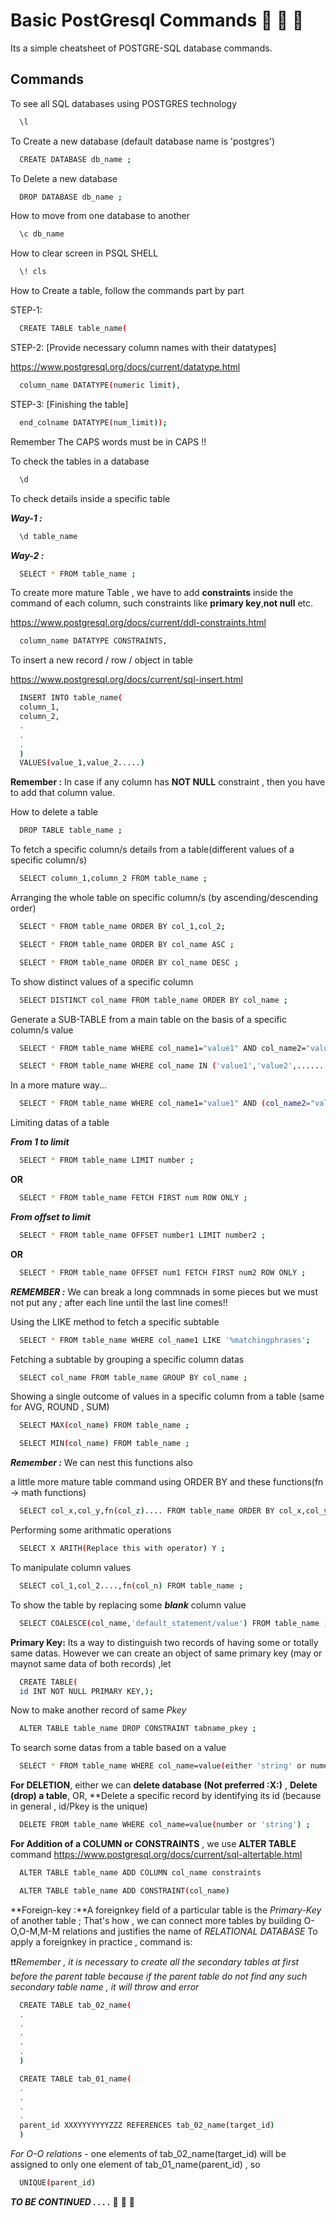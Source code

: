 
# Basic PostGresql Commands :elephant: :elephant: :elephant:

Its a simple cheatsheet of POSTGRE-SQL database commands.


## Commands

To see all SQL databases using POSTGRES technology

```bash
  \l
```

To Create a new database (default database name is 'postgres')

```bash
  CREATE DATABASE db_name ;
```
To Delete a new database 

```bash
  DROP DATABASE db_name ;
```
How to move from one database to another

```bash
  \c db_name 
```
How to clear screen in PSQL SHELL

```bash
  \! cls
```

How to Create a table, follow the commands part by part

STEP-1:
```bash
  CREATE TABLE table_name(
```
STEP-2: [Provide necessary column names with their datatypes]

https://www.postgresql.org/docs/current/datatype.html

```bash
  column_name DATATYPE(numeric limit),
```
STEP-3: [Finishing the table]
```bash
  end_colname DATATYPE(num_limit));
```
Remember The CAPS words must be in CAPS !!

To check the tables in a database
```bash
  \d
```
To check details inside a specific table

***Way-1 :***
```bash
  \d table_name
```
***Way-2 :***
```bash
  SELECT * FROM table_name ;
```

To create more mature Table , we have to add **constraints** inside the command of each column,
such constraints like **primary key**,**not null** etc.

https://www.postgresql.org/docs/current/ddl-constraints.html
```bash
  column_name DATATYPE CONSTRAINTS,
```
To insert a new record / row / object in table

https://www.postgresql.org/docs/current/sql-insert.html

```bash
  INSERT INTO table_name(
  column_1,
  column_2,
  .
  .
  .
  )
  VALUES(value_1,value_2.....)
```
**Remember :** In case if any column has **NOT NULL** constraint , then you have to add that column value.

How to delete a table

```bash
  DROP TABLE table_name ;
```
To fetch a specific column/s details from a table(different values of a specific column/s)

```bash
  SELECT column_1,column_2 FROM table_name ;
```

Arranging the whole table on  specific column/s (by ascending/descending order)

```bash
  SELECT * FROM table_name ORDER BY col_1,col_2;
```
```bash
  SELECT * FROM table_name ORDER BY col_name ASC ;
```
```bash
  SELECT * FROM table_name ORDER BY col_name DESC ;
```

To show distinct values of a specific column

```bash
  SELECT DISTINCT col_name FROM table_name ORDER BY col_name ;
```

Generate a SUB-TABLE from a main table on the basis of a specific column/s value

```bash
  SELECT * FROM table_name WHERE col_name1="value1" AND col_name2="value2" ;
```
```bash
  SELECT * FROM table_name WHERE col_name IN ('value1','value2',.......) ;
```

In a more mature way...

```bash
  SELECT * FROM table_name WHERE col_name1="value1" AND (col_name2="value2" OR col_name3="value3) ;
```

Limiting datas of a table

***From 1 to limit***
```bash
  SELECT * FROM table_name LIMIT number ;
```

**OR**

```bash
  SELECT * FROM table_name FETCH FIRST num ROW ONLY ;
```
***From offset to limit***

```bash
  SELECT * FROM table_name OFFSET number1 LIMIT number2 ;
```

**OR**

```bash
  SELECT * FROM table_name OFFSET num1 FETCH FIRST num2 ROW ONLY ;
```
***REMEMBER :*** We can break a long commnads in some pieces but we must not put any *;* after each line until the last line comes!!

Using the LIKE method to fetch a specific subtable

```bash
  SELECT * FROM table_name WHERE col_name1 LIKE '%matchingphrases';
```
Fetching a subtable by grouping a specific column datas

```bash
  SELECT col_name FROM table_name GROUP BY col_name ;
```
Showing a single outcome of values in a specific column from a table (same for AVG, ROUND , SUM)

```bash
  SELECT MAX(col_name) FROM table_name ;
```

```bash
  SELECT MIN(col_name) FROM table_name ;
```
***Remember :*** We can nest this functions also

a little more mature table command using ORDER BY and these functions(fn -> math functions)

```bash
  SELECT col_x,col_y,fn(col_z).... FROM table_name ORDER BY col_x,col_y ;
```
Performing some arithmatic operations

```bash
  SELECT X ARITH(Replace this with operator) Y ;
```
To manipulate column values

```bash
  SELECT col_1,col_2....,fn(col_n) FROM table_name ;
```

To show the table by replacing some ***blank*** column value

```bash
  SELECT COALESCE(col_name,'default_statement/value') FROM table_name ;
```

**Primary Key:** Its a way to distinguish two records of having some or totally same datas. However we can create an object of same primary key (may or maynot same data of both records) ,let

```bash
  CREATE TABLE(
  id INT NOT NULL PRIMARY KEY,);
```
Now to make another record of same *Pkey*

```bash
  ALTER TABLE table_name DROP CONSTRAINT tabname_pkey ;
```

To search some datas from a table based on a value

```bash
  SELECT * FROM table_name WHERE col_name=value(either 'string' or numeric according to datatype)
```
**For DELETION**, either we can **delete database (Not preferred :X:)** , **Delete (drop) a table**, OR,
**Delete a specific record by identifying its id (because in general , id/Pkey is the unique)

```bash
  DELETE FROM table_name WHERE col_name=value(number or 'string') ;
```
**For Addition of a COLUMN or CONSTRAINTS** , we use **ALTER TABLE** command
https://www.postgresql.org/docs/current/sql-altertable.html

```bash
  ALTER TABLE table_name ADD COLUMN col_name constraints
```
```bash
  ALTER TABLE table_name ADD CONSTRAINT(col_name)
```
**Foreign-key :**A foreignkey field of a particular table is the *Primary-Key* of another table ; That's how , we can connect more tables by building O-O,O-M,M-M relations
and justifies the name of *RELATIONAL DATABASE*
To apply a foreignkey in practice , command is:

:exclamation::exclamation:*Remember ,  it is necessary to create all the secondary tables at first before the parent table because if the parent table do not find any such secondary table name , it will throw and error*

```bash
  CREATE TABLE tab_02_name(
  .
  .
  .
  .
  .
  )

  CREATE TABLE tab_01_name(
  .
  .
  .
  .
  parent_id XXXYYYYYYYZZZ REFERENCES tab_02_name(target_id)
  )
```
*For O-O relations* - one elements of tab_02_name(target_id) will be assigned to only one element of tab_01_name(parent_id) , so

```bash
  UNIQUE(parent_id)
```



***TO BE CONTINUED . . . .*** :elephant: :elephant: :elephant:
